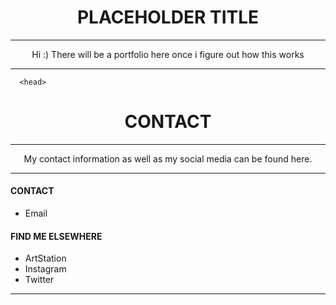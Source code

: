 <html>

<head>
<style type="text/css">
	.center { text-align:center; }
</style>
</head>
	

<body>
	<h1 class="center">PLACEHOLDER TITLE</h1>
	<hr>
	<p class="center">Hi :) There will be a portfolio here once i figure out how this works
	</p>
<hr>	
	
	  <head>
  <style type="text/css">
    .center { text-align:center; }
  </style>
  </head>


<h1 class="center">CONTACT</h1>
<hr>
<p class="center">My contact information as well as my social media can be found here.
  
<hr>

<p><h4>CONTACT</h4></p>
<ul>
  <li>Email</li>
</ul>  

  
<p><h4>FIND ME ELSEWHERE</h4></p>
<ul>
  <li>ArtStation</li>
  <li>Instagram</li>
  <li>Twitter</li>
</ul>  

<hr>

</p>
	
</body>
</html>
